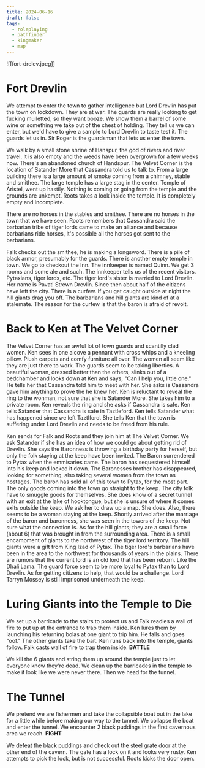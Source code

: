 ```yaml
---
title: 2024-06-16
draft: false
tags:
  - roleplaying
  - pathfinder
  - kingmaker
  - map
---
```

![[fort-drelev.jpeg]]

# Fort Drevlin

We attempt to enter the town to gather intelligence but Lord Drevlin has put the town on lockdown. They are at war. The guards are really looking to get fucking mulletted, so they want booze. We show them a barrel of some wine or something we take out of the chest of holding. They tell us we can enter, but we'd have to give a sample to Lord Drevlin to taste test it. The guards let us in. Sir Roger is the guardsman that lets us enter the town.

We walk by a small stone shrine of Hanspur, the god of rivers and river travel. It is also empty and the weeds have been overgrown for a few weeks now. There's an abandoned church of Handspur. The Velvet Corner is the location of Satander More that Cassandra told us to talk to. From a large building there is a large amount of smoke coming from a chimney, stable and smithee. The large temple has a large stag in the center. Temple of Aristel, went up hastily. Nothing is coming or going from the temple and the grounds are unkempt. Roots takes a look inside the temple. It is completely empty and incomplete. 

There are no horses in the stables and smithee. There are no horses in the town that we have seen. Roots remembers that Cassandra said the barbarian tribe of tiger lords came to make an alliance and because barbarians ride horses, it's possible all the horses got sent to the barbarians. 

Falk checks out the smithee, he is making a longsword. There is a pile of black armor, presumably for the guards. There is another empty temple in town. We go to checkout the Inn. The innkeeper is named Quinn. We get 3 rooms and some ale and such. The innkeeper tells us of the recent visitors. Pytaxians, tiger lords, etc. The tiger lord's sister is married to Lord Drevlin. Her name is Pavati Strewn Drevlin. Since then about half of the citizens have left the city. There is a curfew. If you get caught outside at night the hill giants drag you off. The barbarians and hill giants are kind of at a stalemate. The reason for the curfew is that the baron is afraid of revolt. 

# Back to Ken at The Velvet Corner

The Velvet Corner has an awful lot of town guards and scantilly clad women. Ken sees in one alcove a pennant with cross whips and a kneeling pillow. Plush carpets and comfy furniture all over. The women all seem like they are just there to work. The guards seem to be taking liberties. A beautiful woman, dressed better than the others, slinks out of a bedchamber and looks down at Ken and says, "Can I help you, little one." He tells her that Cassandra told him to meet with her. She asks is Cassandra gave him anything to prove the he knew her. Ken is reluctant to reveal the ring to the wonman, not sure that she is Satander More. She takes him to a private room. Ken reveals the ring and she asks if Cassandra is safe. Ken tells Satander that Cassandra is safe in Taztleford. Ken tells Satander what has happened since we left Taztlford. She tells Ken that the town is suffering under Lord Drevlin and needs to be freed from his rule. 

Ken sends for Falk and Roots and they join him at The Velvet Corner. We ask Satander if she has an idea of how we could go about getting rid of Drevlin. She says the Baronness is throwing a birthday party for herself, but only the folk staying at the keep have been invited. The Baron surrendered to Pytax when the emmisaries came. The baron has sequestered himself into his keep and locked it down. The Baronesses brother has disappeared, looking for something, also taking several women from the town as hostages. The baron has sold all of this town to Pytax, for the most part. The only goods coming into the town go straight to the keep. The city folk have to smuggle goods for themselves. She does know of a secret tunnel with an exit at the lake of hooktongue, but she is unsure of where it comes exits outside the keep. We ask her to draw up a map. She does. Also, there seems to be a woman staying at the keep. Shortly arrived after the marriage of the baron and baronness, she was seen in the towers of the keep. Not sure what the connection is. As for the hill giants; they are a small force (about 6) that was brought in from the surrounding area. There is a small encampment of giants to the northwest of the tiger lord territory. The hill giants were a gift from King Izad of Pytax. The tiger lord's barbarians have been in the area to the northwest for thousands of years in the plains. There are rumors that the current lord is an old lord that has been reborn. Like the Dhali Lama. The guard force seem to be more loyal to Pytax than to Lord Drevlin. As for getting citizens to help, that would be a challenge. Lord Tarryn Mossey is still imprisoned underneath the keep. 

# Luring Giants into the Temple to Die

We set up a barricade to the stairs to protect us and Falk readies a wall of fire to put up at the entrance to trap them inside. Ken lures them by launching his returning bolas at one giant to trip him. He falls and goes "oof." The other giants take the bait. Ken runs back into the temple, giants follow. Falk casts wall of fire to trap them inside. **BATTLE**

We kill the 6 giants and string them up around the temple just to let everyone know they're dead. We clean up the barricades in the temple to make it look like we were never there. Then we head for the tunnel.

# The Tunnel

We pretend we are fishermen and take the collapsible boat out in the lake for a little while before making our way to the tunnel. We collapse the boat and enter the tunnel. We encounter 2 black puddings in the first cavernous area we reach. **FIGHT**

We defeat the black puddings and check out the steel grate door at the other end of the cavern. The gate has a lock on it and looks very rusty. Ken attempts to pick the lock, but is not successful. Roots kicks the door open. 